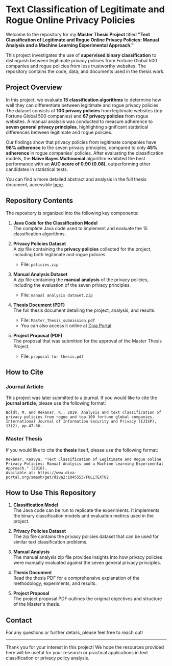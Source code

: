 # Text Classification of Legitimate and Rogue Online Privacy Policies

Welcome to the repository for my **Master Thesis Project** titled **"Text Classification of Legitimate and Rogue Online Privacy Policies: Manual Analysis and a Machine Learning Experimental Approach."**

This project investigates the use of **supervised binary classification** to distinguish between legitimate privacy policies from Fortune Global 500 companies and rogue policies from less trustworthy websites. The repository contains the code, data, and documents used in the thesis work.

## Project Overview

In this project, we evaluate **15 classification algorithms** to determine how well they can differentiate between legitimate and rogue privacy policies. The dataset consists of **100 privacy policies** from legitimate websites (top Fortune Global 500 companies) and **67 privacy policies** from rogue websites. A manual analysis was conducted to measure adherence to **seven general privacy principles**, highlighting significant statistical differences between legitimate and rogue policies. 

Our findings show that privacy policies from legitimate companies have **98% adherence** to the seven privacy principles, compared to only **45% adherence** in rogue companies' policies. After evaluating the classification models, the **Naïve Bayes Multinomial** algorithm exhibited the best performance with an **AUC score of 0.90 (0.08)**, outperforming other candidates in statistical tests.

You can find a more detailed abstract and analysis in the full thesis document, accessible [here](https://www.diva-portal.org/smash/get/diva2:1045553/FULLTEXT02).

## Repository Contents

The repository is organized into the following key components:

1. **Java Code for the Classification Model**  
   The complete Java code used to implement and evaluate the 15 classification algorithms.

2. **Privacy Policies Dataset**  
   A zip file containing the **privacy policies** collected for the project, including both legitimate and rogue policies.
   - File: `policies.zip`

3. **Manual Analysis Dataset**  
   A zip file containing the **manual analysis** of the privacy policies, including the evaluation of the seven privacy principles.
   - File: `manual analysis dataset.zip`

4. **Thesis Document (PDF)**  
   The full thesis document detailing the project, analysis, and results.
   - File: `Master_Thesis_submission.pdf`
   - You can also access it online at [Diva Portal](https://www.diva-portal.org/smash/get/diva2:1045553/FULLTEXT02).

5. **Project Proposal (PDF)**  
   The proposal that was submitted for the approval of the Master Thesis Project.
   - File: `proposal for thesis.pdf`

## How to Cite

### Journal Article
This project was later submitted to a journal. If you would like to cite the **journal article**, please use the following format:

```
Boldt, M. and Rekanar, K., 2019. Analysis and text classification of privacy policies from rogue and top-100 fortune global companies. International Journal of Information Security and Privacy (IJISP), 13(2), pp.47-66.
```

### Master Thesis
If you would like to cite the **thesis** itself, please use the following format:

```
Rekanar, Kaavya. "Text Classification of Legitimate and Rogue online Privacy Policies: Manual Analysis and a Machine Learning Experimental Approach." (2016). 
Available at: https://www.diva-portal.org/smash/get/diva2:1045553/FULLTEXT02
```

## How to Use This Repository

1. **Classification Model**  
   The Java code can be run to replicate the experiments. It implements the binary classification models and evaluation metrics used in the project.
   
2. **Privacy Policies Dataset**  
   The zip file contains the privacy policies dataset that can be used for similar text classification problems.

3. **Manual Analysis**  
   The manual analysis zip file provides insights into how privacy policies were manually evaluated against the seven general privacy principles.

4. **Thesis Document**  
   Read the thesis PDF for a comprehensive explanation of the methodology, experiments, and results.

5. **Project Proposal**  
   The project proposal PDF outlines the original objectives and structure of the Master's thesis.

## Contact

For any questions or further details, please feel free to reach out!

---

Thank you for your interest in this project! We hope the resources provided here will be useful for your research or practical applications in text classification or privacy policy analysis.
